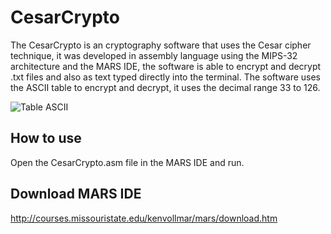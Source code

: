 # CesarCrypto

  The CesarCrypto is an cryptography software that uses the Cesar cipher technique, it was developed in assembly language using the MIPS-32 architecture and the MARS IDE, the software is able to encrypt and decrypt .txt files and also as text typed directly into the terminal. The software uses the ASCII table to encrypt and decrypt, it uses the decimal range 33 to 126.

![Table ASCII](https://devblogs.microsoft.com/wp-content/uploads/sites/33/2019/02/command-line-backgrounder-ascii.png)

## How to use

  Open the CesarCrypto.asm file in the MARS IDE and run.
  
## Download MARS IDE

  http://courses.missouristate.edu/kenvollmar/mars/download.htm
